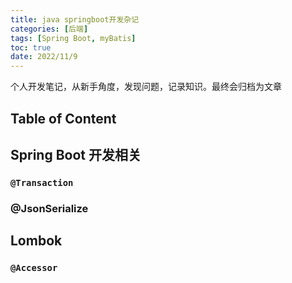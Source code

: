 ```yaml
---
title: java springboot开发杂记
categories: [后端]
tags: [Spring Boot, myBatis]
toc: true
date: 2022/11/9
---
```


个人开发笔记，从新手角度，发现问题，记录知识。最终会归档为文章

<!-- more -->

## Table of Content

## Spring Boot 开发相关

### `@Transaction`

### @JsonSerialize

## Lombok

### `@Accessor`
